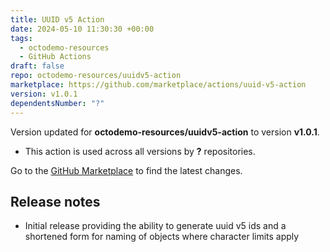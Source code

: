 ```yaml
---
title: UUID v5 Action
date: 2024-05-10 11:30:30 +00:00
tags:
  - octodemo-resources
  - GitHub Actions
draft: false
repo: octodemo-resources/uuidv5-action
marketplace: https://github.com/marketplace/actions/uuid-v5-action
version: v1.0.1
dependentsNumber: "?"
---
```



Version updated for **octodemo-resources/uuidv5-action** to version **v1.0.1**.
- This action is used across all versions by **?** repositories.

Go to the [GitHub Marketplace](https://github.com/marketplace/actions/uuid-v5-action) to find the latest changes.

## Release notes

* Initial release providing the ability to generate uuid v5 ids and a shortened form for naming of objects where character limits apply
